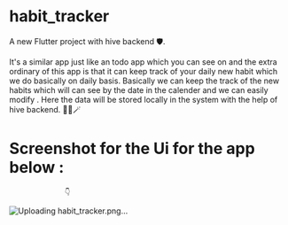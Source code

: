 # habit_tracker

A new Flutter project with hive backend 🛡️.

It's a similar app just like an todo app which you can see on                       and the extra ordinary  of this app is that it can keep track of your daily new habit which we do basically on daily basis. Basically  we can keep the track of the new habits which will can see by the date in the calender and we can easily modify .
Here the data will be stored locally  in the system with the help of hive backend. 👨‍💻🪄

# Screenshot for the Ui for the app below :

                  👇
                  

![Uploading habit_tracker.png…]()
